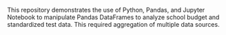 This repository demonstrates the use of Python, Pandas, and Jupyter Notebook to manipulate Pandas DataFrames to analyze school budget and standardized test data. This required aggregation of multiple data sources.

